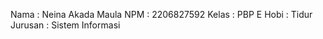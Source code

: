 Nama    : Neina Akada Maula
NPM     : 2206827592
Kelas   : PBP E
Hobi    : Tidur
Jurusan : Sistem Informasi